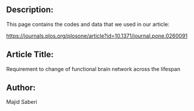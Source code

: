 ## Description:
This page contains the codes and data that we used in our article:

https://journals.plos.org/plosone/article?id=10.1371/journal.pone.0260091

## Article Title:
Requirement to change of functional brain network across the lifespan

## Author:
Majid Saberi

